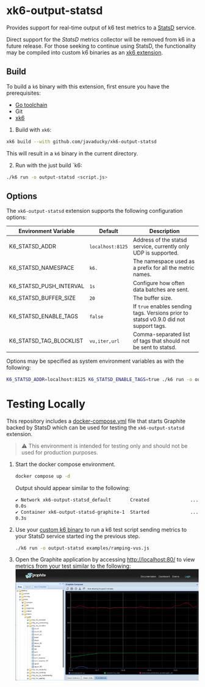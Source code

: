 # xk6-output-statsd
Provides support for real-time output of k6 test metrics to a [StatsD](https://github.com/statsd/statsd) service.

Direct support for the _StatsD_ metrics collector will be removed from k6 in a future release.
For those seeking to continue using StatsD, the functionality may be compiled into custom k6 binaries as an [xk6 extension](https://k6.io/docs/extensions/).

## Build

To build a `k6` binary with this extension, first ensure you have the prerequisites:

- [Go toolchain](https://go101.org/article/go-toolchain.html)
- Git
- [xk6](https://github.com/grafana/xk6)

1. Build with `xk6`:

```bash
xk6 build --with github.com/javaducky/xk6-output-statsd
```

This will result in a `k6` binary in the current directory.

2. Run with the just build `k6:

```bash
./k6 run -o output-statsd <script.js>
```

## Options
The `xk6-output-statsd` extension supports the following configuration options:

| Environment Variable | Default         | Description                                                                           |
|----------------------|-----------------|---------------------------------------------------------------------------------------|
| K6_STATSD_ADDR       | `localhost:8125` | Address of the statsd service, currently only UDP is supported.                       |
| K6_STATSD_NAMESPACE  | `k6.`           | The namespace used as a prefix for all the metric names.                              |
| K6_STATSD_PUSH_INTERVAL | `1s`            | Configure how often data batches are sent.                                            |
| K6_STATSD_BUFFER_SIZE | `20`            | The buffer size.                                                                      |
| K6_STATSD_ENABLE_TAGS | `false`         | If `true` enables sending tags. Versions prior to statsd v0.9.0 did not support tags. |
| K6_STATSD_TAG_BLOCKLIST | `vu,iter,url`   | Comma-separated list of tags that should not be sent to statsd.                       |

Options may be specified as system environment variables as with the following:

```bash
K6_STATSD_ADDR=localhost:8125 K6_STATSD_ENABLE_TAGS=true ./k6 run -o output-statsd examples/simple.js
```

# Testing Locally

This repository includes a [docker-compose.yml](./docker-compose.yml) file that starts Graphite backed by StatsD which can be used for testing the `xk6-output-statsd` extension. 

> :warning: This environment is intended for testing only and should not be used for production purposes.

1. Start the docker compose environment.
   ```bash
   docker compose up -d
   ```
   Output should appear similar to the following:
   ```shell
   ✔ Network xk6-output-statsd_default       Created               ...    0.0s
   ✔ Container xk6-output-statsd-graphite-1  Started               ...    0.3s
   ```
2. Use your [custom k6 binary](#build) to run a k6 test script sending metrics to your StatsD service started ing the previous step. 
   ```bash
   ./k6 run -o output-statsd examples/ramping-vus.js
   ```
3. Open the Graphite application by accessing [http://localhost:80/](http://localhost/?showTarget=stats.timers.k6.http_req_duration.count&showTarget=stats.timers.k6.http_req_duration.count&from=-5minutes&target=stats.gauges.k6.vus&target=stats.k6.http_reqs&target=stats.timers.k6.iteration_duration.upper_90) to view metrics from your test similar to the following:
   ![Graphite Dashboard](docs/images/graphite-ramping-example.png)